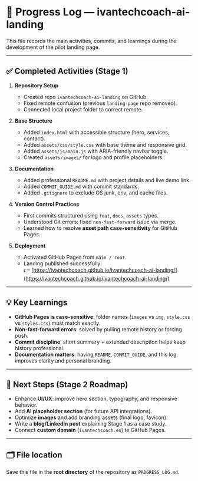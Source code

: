 # 📒 Progress Log — ivantechcoach-ai-landing

This file records the main activities, commits, and learnings during the development of the pilot landing page.

---

## ✅ Completed Activities (Stage 1)

1. **Repository Setup**
   - Created repo `ivantechcoach-ai-landing` on GitHub.
   - Fixed remote confusion (previous `landing-page` repo removed).
   - Connected local project folder to correct remote.

2. **Base Structure**
   - Added `index.html` with accessible structure (hero, services, contact).
   - Added `assets/css/style.css` with base theme and responsive grid.
   - Added `assets/js/main.js` with ARIA-friendly navbar toggle.
   - Created `assets/images/` for logo and profile placeholders.

3. **Documentation**
   - Added professional `README.md` with project details and live demo link.
   - Added `COMMIT_GUIDE.md` with commit standards.
   - Added `.gitignore` to exclude OS junk, env, and cache files.

4. **Version Control Practices**
   - First commits structured using `feat`, `docs`, `assets` types.
   - Understood Git errors: fixed `non-fast-forward` issue via merge.
   - Learned how to resolve **asset path case-sensitivity** for GitHub Pages.

5. **Deployment**
   - Activated GitHub Pages from `main / root`.
   - Landing published successfully:  
     👉 [https://ivantechcoach.github.io/ivantechcoach-ai-landing/](https://ivantechcoach.github.io/ivantechcoach-ai-landing/)

---

## 💡 Key Learnings
- **GitHub Pages is case-sensitive**: folder names (`images` vs `img`, `style.css` vs `styles.css`) must match exactly.  
- **Non-fast-forward errors**: solved by pulling remote history or forcing push.  
- **Commit discipline**: short summary + extended description helps keep history professional.  
- **Documentation matters**: having `README`, `COMMIT_GUIDE`, and this log improves clarity and personal branding.

---

## 📍 Next Steps (Stage 2 Roadmap)
- Enhance **UI/UX**: improve hero section, typography, and responsive behavior.
- Add **AI placeholder section** (for future API integrations).
- Optimize **images** and add branding assets (final logo, favicon).
- Write a **blog/LinkedIn post** explaining Stage 1 as a case study.
- Connect **custom domain** (`ivantechcoach.es`) to GitHub Pages.

---

## 🗂 File location
Save this file in the **root directory** of the repository as `PROGRESS_LOG.md`.
